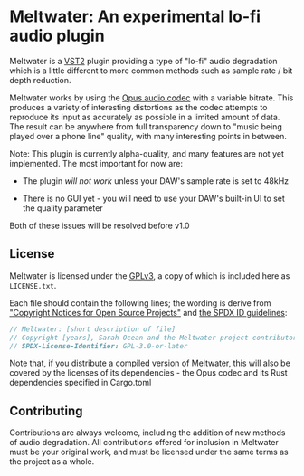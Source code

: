 # Meltwater: An experimental lo-fi audio plugin

Meltwater is a [VST2][1] plugin providing a type of "lo-fi" audio degradation
which is a little different to more common methods such as sample rate / bit
depth reduction.

Meltwater works by using the [Opus audio codec][2] with a variable bitrate. This
produces a variety of interesting distortions as the codec attempts to reproduce
its input as accurately as possible in a limited amount of data. The result can
be anywhere from full transparency down to "music being played over a phone
line" quality, with many interesting points in between.

Note: This plugin is currently alpha-quality, and many features are not yet
implemented. The most important for now are:

* The plugin *will not work* unless your DAW's sample rate is set to 48kHz

* There is no GUI yet - you will need to use your DAW's built-in UI
  to set the quality parameter

Both of these issues will be resolved before v1.0

## License

Meltwater is licensed under the [GPLv3][3], a copy of which is included here as
`LICENSE.txt`. 

Each file should contain the following lines; the wording is derive from
["Copyright Notices for Open Source Projects"][4] and [the SPDX ID
guidelines][5]:

```rust
// Meltwater: [short description of file]
// Copyright [years], Sarah Ocean and the Meltwater project contributors.
// SPDX-License-Identifier: GPL-3.0-or-later
```

Note that, if you distribute a compiled version of Meltwater, this will also be
covered by the licenses of its dependencies - the Opus codec and its Rust
dependencies specified in Cargo.toml

## Contributing

Contributions are always welcome, including the addition of new methods of audio
degradation. All contributions offered for inclusion in Meltwater must be your
original work, and must be licensed under the same terms as the project as a
whole.

[1]: https://en.wikipedia.org/wiki/Virtual_Studio_Technology
[2]: https://opus-codec.org/
[3]: https://choosealicense.com/licenses/gpl-3.0/
[4]: https://ben.balter.com/2015/06/03/copyright-notices-for-websites-and-open-source-projects/
[5]: https://spdx.dev/ids/
